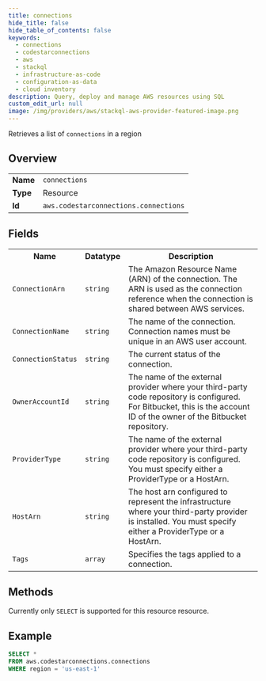 ```yaml
---
title: connections
hide_title: false
hide_table_of_contents: false
keywords:
  - connections
  - codestarconnections
  - aws
  - stackql
  - infrastructure-as-code
  - configuration-as-data
  - cloud inventory
description: Query, deploy and manage AWS resources using SQL
custom_edit_url: null
image: /img/providers/aws/stackql-aws-provider-featured-image.png
---
```

Retrieves a list of <code>connections</code> in a region

## Overview
<table><tbody>
<tr><td><b>Name</b></td><td><code>connections</code></td></tr>
<tr><td><b>Type</b></td><td>Resource</td></tr>
<tr><td><b>Id</b></td><td><code>aws.codestarconnections.connections</code></td></tr>
</tbody></table>

## Fields
<table><tbody>
<tr><th>Name</th><th>Datatype</th><th>Description</th></tr>
<tr><td><code>ConnectionArn</code></td><td><code>string</code></td><td>The Amazon Resource Name (ARN) of the  connection. The ARN is used as the connection reference when the connection is shared between AWS services.</td></tr><tr><td><code>ConnectionName</code></td><td><code>string</code></td><td>The name of the connection. Connection names must be unique in an AWS user account.</td></tr><tr><td><code>ConnectionStatus</code></td><td><code>string</code></td><td>The current status of the connection.</td></tr><tr><td><code>OwnerAccountId</code></td><td><code>string</code></td><td>The name of the external provider where your third-party code repository is configured. For Bitbucket, this is the account ID of the owner of the Bitbucket repository.</td></tr><tr><td><code>ProviderType</code></td><td><code>string</code></td><td>The name of the external provider where your third-party code repository is configured. You must specify either a ProviderType or a HostArn.</td></tr><tr><td><code>HostArn</code></td><td><code>string</code></td><td>The host arn configured to represent the infrastructure where your third-party provider is installed. You must specify either a ProviderType or a HostArn.</td></tr><tr><td><code>Tags</code></td><td><code>array</code></td><td>Specifies the tags applied to a connection.</td></tr>
</tbody></table>

## Methods
Currently only <code>SELECT</code> is supported for this resource resource.

## Example
```sql
SELECT * 
FROM aws.codestarconnections.connections
WHERE region = 'us-east-1'
```
